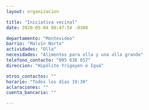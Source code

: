 ```yaml
---
layout: organizacion

title: "Iniciativa vecinal"
date: 2020-05-04 00:47:54 -0300

departamento: "Montevideo"
barrio: "Malvín Norte"
actividades: "Olla"
necesidades: "Alimentos para olla y una olla grande"
telefono_contacto: "095 636 657"
direccion: "Hipólito Yrigoyen e Iguá"

otros_contactos: ""
horario: "Todos los días 19:30"
aclaraciones: ""
cuenta_bancaria: ""

---
```

